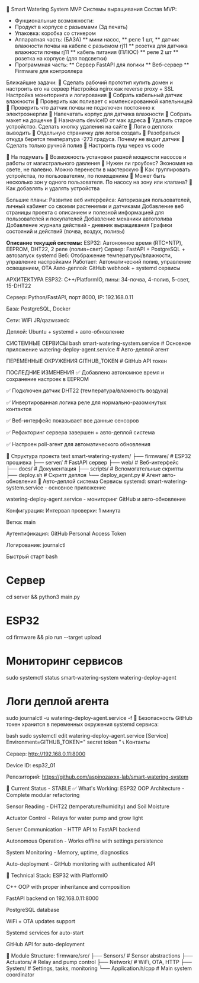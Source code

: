 🌱 Smart Watering System
MVP Системы выращивания
Состав MVP:
* Фунциональные возможности:
* Продукт в корпусе с разьемами (3д печать)
* Упаковка: коробка со стикером
* Аппаратная часть:
(БАЗА)
** мини насос,
** реле 1 шт,
** датчик влажности почвы на кабеле с разьемом rj11
** розетка для датчика влажности почвы rj11
** кабель питания
(ПЛЮС)
** реле 2 шт
** розетка на корпусе (для подсветки)
* Программная часть:
** Сервер FastAPI для логики
** Веб-сервер
** Firmware для контроллера

Ближайшие задачи:
 Сделать рабочий прототип
купить домен и настроить его на сервер
Настройка nginx как reverse proxy + SSL
Настройка мониторинга и логирования
 Собрать кабельный датчик влажности
 Проверить как поливает с компенсированной капельницей
 Проверить что датчик почвы не подключен постоянно к электроэнергии
 Напечатать корпус для датчика влажности
 Собрать макет на дощечке
 Назначать deviceID от мак адреса
 Удалить старое устройство. Сделать кнопку удаления на сайте
 Логи о деплоях выводить
 Отдельную страничку для логов создать
 Разобраться откуда берется температура -273 градуса. Почему не видит датчик
 Сделать только ручной полив
 Настроить пуш через vs code

 На подумать
 Возможность установки разной мощности насосов и работы от магистрального давления
 Нужен ли гроубокс? Экономия на свете, не палевно. Можно перенести в мастерскую
 Как группировать устройства, по пользователям, по помещениям
 Может быть несколько зон у одного пользователя. По насосу на зону или клапана?
 Как добавлять и удалять устройства

Большие планы:
Развитие веб интерфейса:
  Авторизация пользователей, личный кабинет со своими растениями и датчиками
  Добавление веб страницы проекта с описанием и полезной информацией для пользователей и покупателей
Добавление механики автополива
Добавление журнала действий - дневник выращивания
Графики состояний и действий (почва, воздух, поливы)

**Описание текущей системы:**
ESP32: Автономное время (RTC+NTP), EEPROM, DHT22, 2 реле (полив+свет)
Сервер: FastAPI + PostgreSQL + автозапуск systemd
Веб: Отображение температуры/влажности, управление настройками
Работает: Автоматический полив, управление освещением, OTA
Авто-деплой: GitHub webhook + systemd сервисы

АРХИТЕКТУРА
ESP32: C++/PlatformIO, пины: 34-почва, 4-полив, 5-свет, 15-DHT22

Сервер: Python/FastAPI, порт 8000, IP: 192.168.0.11

База: PostgreSQL, Docker

Сети: WiFi JR/qazwsxedc

Деплой: Ubuntu + systemd + авто-обновление

СИСТЕМНЫЕ СЕРВИСЫ
bash
smart-watering-system.service      # Основное приложение
watering-deploy-agent.service      # Авто-деплой агент

ПЕРЕМЕННЫЕ ОКРУЖЕНИЯ
GITHUB_TOKEN # GitHub API токен

ПОСЛЕДНИЕ ИЗМЕНЕНИЯ
✅ Добавлено автономное время и сохранение настроек в EEPROM

✅ Подключен датчик DHT22 (температура/влажность воздуха)

✅ Инвертированная логика реле для нормально-разомкнутых контактов

✅ Веб-интерфейс показывает все данные сенсоров

✅ Рефакторинг сервера завершен + авто-деплой система

✅ Настроен poll-агент для автоматического обновления

📁 Структура проекта
text
smart-watering-system/
├── firmware/           # ESP32 прошивка
├── server/             # FastAPI сервер
├── web/                # Веб-интерфейс  
├── docs/               # Документация
├── scripts/            # Вспомогательные скрипты
├── deploy.sh           # Скрипт деплоя
└── deploy_agent.py     # Агент авто-обновления
🔧 Авто-деплой система
Сервисы systemd:
smart-watering-system.service - основное приложение

watering-deploy-agent.service - мониторинг GitHub и авто-обновление

Конфигурация:
Интервал проверки: 1 минута

Ветка: main

Аутентификация: GitHub Personal Access Token

Логирование: journalctl

Быстрый старт
bash
# Сервер
cd server && python3 main.py

# ESP32  
cd firmware && pio run --target upload

# Мониторинг сервисов
sudo systemctl status smart-watering-system watering-deploy-agent

# Логи деплой агента
sudo journalctl -u watering-deploy-agent.service -f
🔐 Безопасность
GitHub токен хранится в переменных окружения systemd сервиса:

bash
sudo systemctl edit watering-deploy-agent.service
[Service]
Environment=GITHUB_TOKEN=" secret token "
📞 Контакты

Сервер: http://192.168.0.11:8000

Device ID: esp32_01

Репозиторий: https://github.com/aspinozaxxx-lab/smart-watering-system

🎯 Current Status - STABLE
✅ What's Working:
ESP32 OOP Architecture - Complete modular refactoring

Sensor Reading - DHT22 (temperature/humidity) and Soil Moisture

Actuator Control - Relays for water pump and grow light

Server Communication - HTTP API to FastAPI backend

Autonomous Operation - Works offline with settings persistence

System Monitoring - Memory, uptime, diagnostics

Auto-deployment - GitHub monitoring with authenticated API

🔧 Technical Stack:
ESP32 with PlatformIO

C++ OOP with proper inheritance and composition

FastAPI backend on 192.168.0.11:8000

PostgreSQL database

WiFi + OTA updates support

Systemd services for auto-start

GitHub API for auto-deployment

📁 Module Structure:
firmware/src/
├── Sensors/ # Sensor abstractions
├── Actuators/ # Relay and pump control
├── Network/ # WiFi, OTA, HTTP
├── System/ # Settings, tasks, monitoring
└── Application.h/cpp # Main system coordinator


